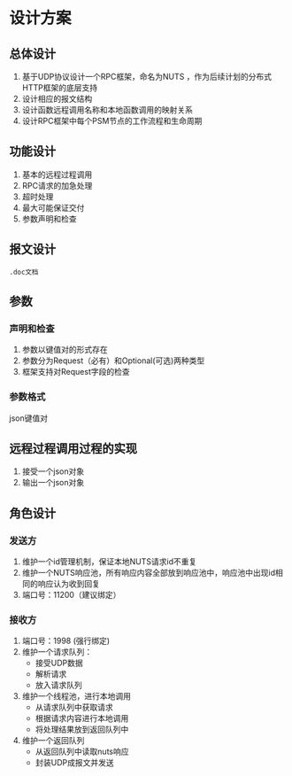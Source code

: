 # 设计方案

## 总体设计

1. 基于UDP协议设计一个RPC框架，命名为NUTS ，作为后续计划的分布式HTTP框架的底层支持
2. 设计相应的报文结构
3. 设计函数远程调用名称和本地函数调用的映射关系
4. 设计RPC框架中每个PSM节点的工作流程和生命周期

## 功能设计

1. 基本的远程过程调用
2. RPC请求的加急处理
3. 超时处理
4. 最大可能保证交付
5. 参数声明和检查

## 报文设计

    .doc文档

## 参数

### 声明和检查

1. 参数以键值对的形式存在
2. 参数分为Request（必有）和Optional(可选)两种类型
3. 框架支持对Request字段的检查

### 参数格式

json键值对

## 远程过程调用过程的实现

1. 接受一个json对象
2. 输出一个json对象

## 角色设计
### 发送方
1. 维护一个id管理机制，保证本地NUTS请求id不重复
2. 维护一个NUTS响应池，所有响应内容全部放到响应池中，响应池中出现id相同的响应认为收到回复
3. 端口号：11200（建议绑定）
### 接收方
1. 端口号：1998 (强行绑定)
2. 维护一个请求队列：
   - 接受UDP数据
   - 解析请求
   - 放入请求队列
3. 维护一个线程池，进行本地调用
   - 从请求队列中获取请求
   - 根据请求内容进行本地调用
   - 将处理结果放到返回队列中
4. 维护一个返回队列
   - 从返回队列中读取nuts响应
   - 封装UDP成报文并发送
